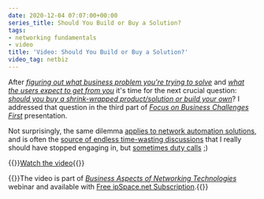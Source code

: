 ```yaml
---
date: 2020-12-04 07:07:00+00:00
series_title: Should You Build or Buy a Solution?
tags:
- networking fundamentals
- video
title: 'Video: Should You Build or Buy a Solution?'
video_tag: netbiz
---
```

After _[figuring out what business problem you're trying to solve](/2020/09/video-define-the-problem-first.html)_ and _[what the users expect to get from you](/2020/11/video-know-user-needs.html)_ it's time for the next crucial question: _[should you buy a shrink-wrapped product/solution or build your own](https://my.ipspace.net/bin/get/NetBiz/BF3%20-%20Should%20You%20Build%20or%20Buy%20a%20Solution.mp4)_? I addressed that question in the third part of _[Focus on Business Challenges First](https://my.ipspace.net/bin/list?id=NetBiz#BF)_ presentation.

Not surprisingly, the same dilemma [applies to network automation solutions](https://my.ipspace.net/bin/list?id=NetAutSol&module=1#M1S3), and is often the [source of endless time-wasting discussions](https://twitter.com/ioshints/status/1332678958203228161) that I really should have stopped engaging in, but [sometimes duty calls](https://xkcd.com/386/) ;)

{{<jump>}}[Watch the video](https://my.ipspace.net/bin/get/NetBiz/BF3%20-%20Should%20You%20Build%20or%20Buy%20a%20Solution.mp4){{</jump>}}

{{<note free>}}The video is part of _[Business Aspects of Networking Technologies](https://www.ipspace.net/Business_Aspects_of_Networking_Technologies)_ webinar and available with [Free ipSpace.net Subscription](https://www.ipspace.net/Subscription/Free).{{</note>}}